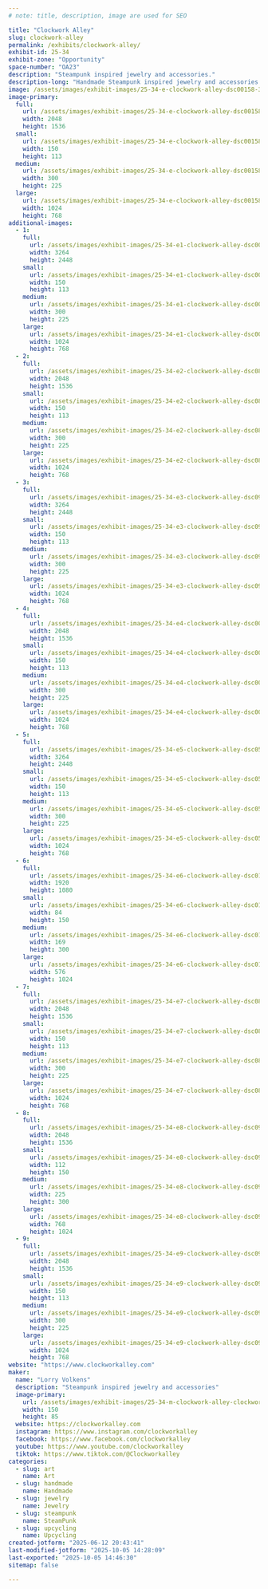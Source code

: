 ```yaml
---
# note: title, description, image are used for SEO

title: "Clockwork Alley"
slug: clockwork-alley
permalink: /exhibits/clockwork-alley/
exhibit-id: 25-34
exhibit-zone: "Opportunity"
space-number: "OA23"
description: "Steampunk inspired jewelry and accessories."
description-long: "Handmade Steampunk inspired jewelry and accessories made from vintage watch parts and resin. Necklaces, earrings, bracelets, pill boxes and hair accessories."
image: /assets/images/exhibit-images/25-34-e-clockwork-alley-dsc00158-300x225.JPG
image-primary: 
  full:
    url: /assets/images/exhibit-images/25-34-e-clockwork-alley-dsc00158-full.JPG
    width: 2048
    height: 1536
  small:
    url: /assets/images/exhibit-images/25-34-e-clockwork-alley-dsc00158-150x113.JPG
    width: 150
    height: 113
  medium:
    url: /assets/images/exhibit-images/25-34-e-clockwork-alley-dsc00158-300x225.JPG
    width: 300
    height: 225
  large:
    url: /assets/images/exhibit-images/25-34-e-clockwork-alley-dsc00158-1024x768.JPG
    width: 1024
    height: 768
additional-images: 
  - 1:
    full:
      url: /assets/images/exhibit-images/25-34-e1-clockwork-alley-dsc00486-full.JPG
      width: 3264
      height: 2448
    small:
      url: /assets/images/exhibit-images/25-34-e1-clockwork-alley-dsc00486-150x113.JPG
      width: 150
      height: 113
    medium:
      url: /assets/images/exhibit-images/25-34-e1-clockwork-alley-dsc00486-300x225.JPG
      width: 300
      height: 225
    large:
      url: /assets/images/exhibit-images/25-34-e1-clockwork-alley-dsc00486-1024x768.JPG
      width: 1024
      height: 768
  - 2:
    full:
      url: /assets/images/exhibit-images/25-34-e2-clockwork-alley-dsc08925-full.JPG
      width: 2048
      height: 1536
    small:
      url: /assets/images/exhibit-images/25-34-e2-clockwork-alley-dsc08925-150x113.JPG
      width: 150
      height: 113
    medium:
      url: /assets/images/exhibit-images/25-34-e2-clockwork-alley-dsc08925-300x225.JPG
      width: 300
      height: 225
    large:
      url: /assets/images/exhibit-images/25-34-e2-clockwork-alley-dsc08925-1024x768.JPG
      width: 1024
      height: 768
  - 3:
    full:
      url: /assets/images/exhibit-images/25-34-e3-clockwork-alley-dsc09858-full.JPG
      width: 3264
      height: 2448
    small:
      url: /assets/images/exhibit-images/25-34-e3-clockwork-alley-dsc09858-150x113.JPG
      width: 150
      height: 113
    medium:
      url: /assets/images/exhibit-images/25-34-e3-clockwork-alley-dsc09858-300x225.JPG
      width: 300
      height: 225
    large:
      url: /assets/images/exhibit-images/25-34-e3-clockwork-alley-dsc09858-1024x768.JPG
      width: 1024
      height: 768
  - 4:
    full:
      url: /assets/images/exhibit-images/25-34-e4-clockwork-alley-dsc00881-full.JPG
      width: 2048
      height: 1536
    small:
      url: /assets/images/exhibit-images/25-34-e4-clockwork-alley-dsc00881-150x113.JPG
      width: 150
      height: 113
    medium:
      url: /assets/images/exhibit-images/25-34-e4-clockwork-alley-dsc00881-300x225.JPG
      width: 300
      height: 225
    large:
      url: /assets/images/exhibit-images/25-34-e4-clockwork-alley-dsc00881-1024x768.JPG
      width: 1024
      height: 768
  - 5:
    full:
      url: /assets/images/exhibit-images/25-34-e5-clockwork-alley-dsc05713-full.JPG
      width: 3264
      height: 2448
    small:
      url: /assets/images/exhibit-images/25-34-e5-clockwork-alley-dsc05713-150x113.JPG
      width: 150
      height: 113
    medium:
      url: /assets/images/exhibit-images/25-34-e5-clockwork-alley-dsc05713-300x225.JPG
      width: 300
      height: 225
    large:
      url: /assets/images/exhibit-images/25-34-e5-clockwork-alley-dsc05713-1024x768.JPG
      width: 1024
      height: 768
  - 6:
    full:
      url: /assets/images/exhibit-images/25-34-e6-clockwork-alley-dsc01673-1-full.JPG
      width: 1920
      height: 1080
    small:
      url: /assets/images/exhibit-images/25-34-e6-clockwork-alley-dsc01673-1-84x150.JPG
      width: 84
      height: 150
    medium:
      url: /assets/images/exhibit-images/25-34-e6-clockwork-alley-dsc01673-1-169x300.JPG
      width: 169
      height: 300
    large:
      url: /assets/images/exhibit-images/25-34-e6-clockwork-alley-dsc01673-1-576x1024.JPG
      width: 576
      height: 1024
  - 7:
    full:
      url: /assets/images/exhibit-images/25-34-e7-clockwork-alley-dsc08888-full.JPG
      width: 2048
      height: 1536
    small:
      url: /assets/images/exhibit-images/25-34-e7-clockwork-alley-dsc08888-150x113.JPG
      width: 150
      height: 113
    medium:
      url: /assets/images/exhibit-images/25-34-e7-clockwork-alley-dsc08888-300x225.JPG
      width: 300
      height: 225
    large:
      url: /assets/images/exhibit-images/25-34-e7-clockwork-alley-dsc08888-1024x768.JPG
      width: 1024
      height: 768
  - 8:
    full:
      url: /assets/images/exhibit-images/25-34-e8-clockwork-alley-dsc09715-full.JPG
      width: 2048
      height: 1536
    small:
      url: /assets/images/exhibit-images/25-34-e8-clockwork-alley-dsc09715-112x150.JPG
      width: 112
      height: 150
    medium:
      url: /assets/images/exhibit-images/25-34-e8-clockwork-alley-dsc09715-225x300.JPG
      width: 225
      height: 300
    large:
      url: /assets/images/exhibit-images/25-34-e8-clockwork-alley-dsc09715-768x1024.JPG
      width: 768
      height: 1024
  - 9:
    full:
      url: /assets/images/exhibit-images/25-34-e9-clockwork-alley-dsc09170-full.JPG
      width: 2048
      height: 1536
    small:
      url: /assets/images/exhibit-images/25-34-e9-clockwork-alley-dsc09170-150x113.JPG
      width: 150
      height: 113
    medium:
      url: /assets/images/exhibit-images/25-34-e9-clockwork-alley-dsc09170-300x225.JPG
      width: 300
      height: 225
    large:
      url: /assets/images/exhibit-images/25-34-e9-clockwork-alley-dsc09170-1024x768.JPG
      width: 1024
      height: 768
website: "https://www.clockworkalley.com"
maker: 
  name: "Lorry Volkens"
  description: "Steampunk inspired jewelry and accessories"
  image-primary:
    url: /assets/images/exhibit-images/25-34-m-clockwork-alley-clockworkalley-1-7-x-3-v2-3947-150x85.png
    width: 150
    height: 85
  website: https://clockworkalley.com
  instagram: https://www.instagram.com/clockworkalley
  facebook: https://www.facebook.com/clockworkalley
  youtube: https://www.youtube.com/clockworkalley
  tiktok: https://www.tiktok.com/@Clockworkalley
categories: 
  - slug: art
    name: Art
  - slug: handmade
    name: Handmade
  - slug: jewelry
    name: Jewelry
  - slug: steampunk
    name: SteamPunk
  - slug: upcycling
    name: Upcycling
created-jotform: "2025-06-12 20:43:41"
last-modified-jotform: "2025-10-05 14:28:09"
last-exported: "2025-10-05 14:46:30"
sitemap: false

---
```

